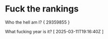 # Fuck the rankings

Who the hell am I?
{ 29359855 }

What fucking year is it?
[ 2025-03-11T19:16:40Z ]
